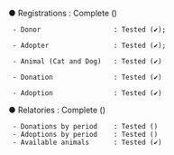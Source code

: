 ● Registrations : Complete ()

     - Donor                  : Tested (✔️);

     - Adopter                : Tested (✔️);

     - Animal (Cat and Dog)   : Tested (✔️)

     - Donation               : Tested (✔️)

     - Adoption               : Tested (✔️)

● Relatories : Complete ()

     - Donations by period    : Tested ()
     - Adoptions by period    : Tested ()
     - Available animals      : Tested (✔️)
